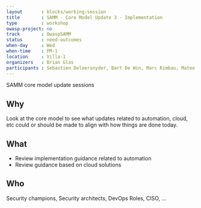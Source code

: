 ```yaml
---
layout       : blocks/working-session
title        : SAMM - Core Model Update 3 - Implementation
type         : workshop
owasp-project: no
track        : OwaspSAMM
status       : need-outcomes
when-day     : Wed
when-time    : PM-1
location     : Villa-1
organizers   : Brian Glas
participants : Sebastien Deleersnyder, Bart De Win, Marc Rimbau, Mateo Martinez, Yan Kravchenko, Timo Pagel, Viktor Lindstrom
---
```


SAMM core model update sessions

## Why

Look at the core model to see what updates related to automation, cloud, etc could or should be made to align with how things are done today.

## What

- Review implementation guidance related to automation
- Review guidance based on cloud solutions

## Who

Security champions, Security architects, DevOps Roles, CISO, ...
